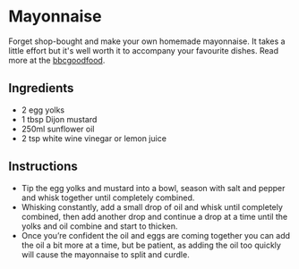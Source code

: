# Mayonnaise
Forget shop-bought and make your own homemade mayonnaise. It takes a little effort but it's well worth it to accompany your favourite dishes. Read more at the [bbcgoodfood](https://www.bbcgoodfood.com/recipes/basic-mayonnaise). 


## Ingredients
* 2 egg yolks
* 1 tbsp Dijon mustard
* 250ml sunflower oil
* 2 tsp white wine vinegar or lemon juice

## Instructions
* Tip the egg yolks and mustard into a bowl, season with salt and pepper and whisk together until completely combined. 
* Whisking constantly, add a small drop of oil and whisk until completely combined, then add another drop and continue a drop at a time until the yolks and oil combine and start to thicken. 
* Once you’re confident the oil and eggs are coming together you can add the oil a bit more at a time, but be patient, as adding the oil too quickly will cause the mayonnaise to split and curdle.
